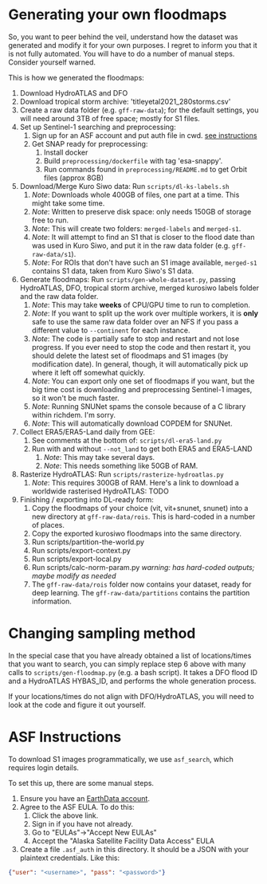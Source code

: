 # Generating your own floodmaps

So, you want to peer behind the veil, understand how the dataset was generated and modify it for your own purposes. I regret to inform you that it is not fully automated. You will have to do a number of manual steps. Consider yourself warned.

This is how we generated the floodmaps:

1. Download HydroATLAS and DFO
2. Download tropical storm archive: 'titleyetal2021_280storms.csv'
3. Create a raw data folder (e.g. `gff-raw-data`); for the default settings, you will need around 3TB of free space; mostly for S1 files.
4. Set up Sentinel-1 searching and preprocessing:
    1. Sign up for an ASF account and put auth file in cwd. [see instructions](#asf-instructions)
    2. Get SNAP ready for preprocessing:
        1. Install docker
        2. Build `preprocessing/dockerfile` with tag 'esa-snappy'.
        3. Run commands found in `preprocessing/README.md` to get Orbit files (approx 8GB)
5. Download/Merge Kuro Siwo data: Run `scripts/dl-ks-labels.sh`
    1. *Note*: Downloads whole 400GB of files, one part at a time. This might take some time.
    2. *Note*: Written to preserve disk space: only needs 150GB of storage free to run.
    3. *Note*: This will create two folders: `merged-labels` and `merged-s1`.
    1. *Note*: It will attempt to find an S1 that is closer to the flood date than was used in Kuro Siwo, and put it in the raw data folder (e.g. `gff-raw-data/s1`).
    1. *Note*: For ROIs that don't have such an S1 image available, `merged-s1` contains S1 data, taken from Kuro Siwo's S1 data.
6. Generate floodmaps: Run `scripts/gen-whole-dataset.py`, passing HydroATLAS, DFO, tropical storm archive, merged kurosiwo labels folder and the raw data folder.
    1. *Note*: This may take **weeks** of CPU/GPU time to run to completion.
    2. *Note*: If you want to split up the work over multiple workers, it is **only** safe to use the same raw data folder over an NFS if you pass a different value to `--continent` for each instance.
    3. *Note*: The code is partially safe to stop and restart and not lose progress. If you ever need to stop the code and then restart it, you should delete the latest set of floodmaps and S1 images (by modification date). In general, though, it will automatically pick up where it left off somewhat quickly.
    4. *Note*: You can export only one set of floodmaps if you want, but the big time cost is downloading and preprocessing Sentinel-1 images, so it won't be much faster.
    5. *Note*: Running SNUNet spams the console because of a C library within richdem. I'm sorry.
    6. *Note*: This will automatically download COPDEM for SNUNet.
7. Collect ERA5/ERA5-Land daily from GEE:
    1. See comments at the bottom of: `scripts/dl-era5-land.py`
    2. Run with and without `--not_land` to get both ERA5 and ERA5-LAND
        1. *Note*: This may take several days.
        2. *Note*: This needs something like 50GB of RAM.
8. Rasterize HydroATLAS: Run `scripts/rasterize-hydroatlas.py`
    1. *Note*: This requires 300GB of RAM. Here's a link to download a worldwide rasterised HydroATLAS: TODO
8. Finishing / exporting into DL-ready form:
    1. Copy the floodmaps of your choice (vit, vit+snunet, snunet) into a new directory at `gff-raw-data/rois`. This is hard-coded in a number of places.
    2. Copy the exported kurosiwo floodmaps into the same directory.
    3. Run scripts/partition-the-world.py
    4. Run scripts/export-context.py
    5. Run scripts/export-local.py
    6. Run scripts/calc-norm-param.py *warning: has hard-coded outputs; maybe modify as needed*
    6. The `gff-raw-data/rois` folder now contains your dataset, ready for deep learning. The `gff-raw-data/partitions` contains the partition information.


# Changing sampling method

In the special case that you have already obtained a list of locations/times that you want to search, you can simply replace step 6 above with many calls to `scripts/gen-floodmap.py` (e.g. a bash script). It takes a DFO flood ID and a HydroATLAS HYBAS_ID, and performs the whole generation process.

If your locations/times do not align with DFO/HydroATLAS, you will need to look at the code and figure it out yourself.


# ASF Instructions

To download S1 images programmatically, we use `asf_search`, which requires login details.

To set this up, there are some manual steps.
1. Ensure you have an [EarthData account](https://urs.earthdata.nasa.gov/).
2. Agree to the ASF EULA. To do this:
    1. Click the above link.
    2. Sign in if you have not already.
    3. Go to "EULAs"->"Accept New EULAs"
    4. Accept the "Alaska Satellite Facility Data Access" EULA
3. Create a file `.asf_auth` in this directory. It should be a JSON with your plaintext credentials. Like this:

```json
{"user": "<username>", "pass": "<password>"}
```
